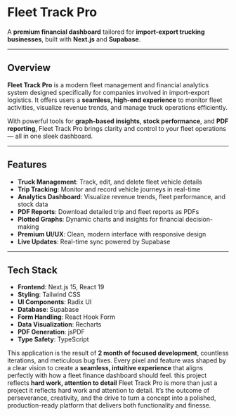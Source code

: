 # Fleet Track Pro

A **premium financial dashboard** tailored for **import-export trucking businesses**, built with **Next.js** and **Supabase**.

---

##  Overview

**Fleet Track Pro** is a modern fleet management and financial analytics system designed specifically for companies involved in import-export logistics. It offers users a **seamless, high-end experience** to monitor fleet activities, visualize revenue trends, and manage truck operations efficiently.

With powerful tools for **graph-based insights**, **stock performance**, and **PDF reporting**, Fleet Track Pro brings clarity and control to your fleet operations — all in one sleek dashboard.

---

##  Features

-  **Truck Management**: Track, edit, and delete fleet vehicle details
- **Trip Tracking**: Monitor and record vehicle journeys in real-time
-  **Analytics Dashboard**: Visualize revenue trends, fleet performance, and stock data
-  **PDF Reports**: Download detailed trip and fleet reports as PDFs
-  **Plotted Graphs**: Dynamic charts and insights for financial decision-making
-  **Premium UI/UX**: Clean, modern interface with responsive design
-  **Live Updates**: Real-time sync powered by Supabase

---

##  Tech Stack

- **Frontend**: Next.js 15, React 19
- **Styling**: Tailwind CSS
- **UI Components**: Radix UI
- **Database**: Supabase
- **Form Handling**: React Hook Form
- **Data Visualization**: Recharts
- **PDF Generation**: jsPDF
- **Type Safety**: TypeScript

This application is the result of **2 month of focused development**, countless iterations, and meticulous bug fixes. Every pixel and feature was shaped by a clear vision  to create a **seamless, intuitive experience** that aligns perfectly with how a fleet finance dashboard should feel. 
this project reflects **hard work, attention to detail**
Fleet Track Pro is more than just a project  it reflects hard work and attention to detail. It’s the outcome of perseverance, creativity, and the drive to turn a concept into a polished, production-ready platform that delivers both functionality and finesse.



